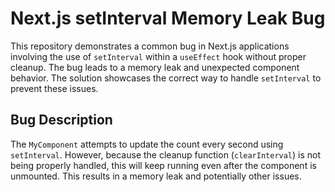 # Next.js setInterval Memory Leak Bug

This repository demonstrates a common bug in Next.js applications involving the use of `setInterval` within a `useEffect` hook without proper cleanup.  The bug leads to a memory leak and unexpected component behavior.  The solution showcases the correct way to handle `setInterval` to prevent these issues.

## Bug Description
The `MyComponent` attempts to update the count every second using `setInterval`. However, because the cleanup function (`clearInterval`) is not being properly handled, this will keep running even after the component is unmounted.  This results in a memory leak and potentially other issues.
